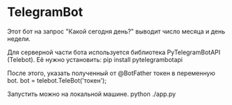 # TelegramBot

Этот бот на запрос "Какой сегодня день?" выводит число месяца и день недели.

Для серверной части бота используется библиотека PyTelegramBotAPI (Telebot). Её нужно установить:
pip install pytelegrambotapi

После этого, указать полученный от @BotFather токен в переменную bot.
bot = telebot.TeleBot('токен');

Запустить можно на локальной машине.
python ./app.py
